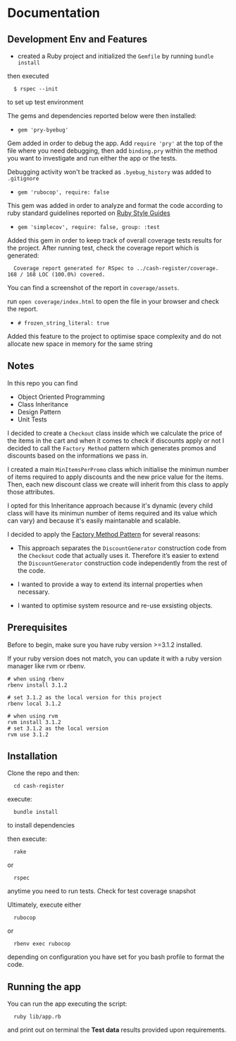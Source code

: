 # Documentation
## Development Env and Features
* created a Ruby project and initialized the `Gemfile` by running `bundle install`

then executed

  ```
    $ rspec --init
  ```

  to set up test environment

The gems and dependencies reported below were then installed:

* `gem 'pry-byebug'`

Gem added in order to debug the app.
Add `require 'pry'` at the top of the file where you need debugging,
then add `binding.pry` within the method you want to investigate and run either the app or the tests.

Debugging activity won't be tracked as `.byebug_history` was added to `.gitignore`

* `gem 'rubocop', require: false`

This gem was added in order to analyze and format the code according to
ruby standard guidelines reported on [Ruby Style Guides](https://rubystyle.guide/)

* `gem 'simplecov', require: false, group: :test`

Added this gem in order to keep track of overall coverage tests results for the project.
After running test, check the coverage report which is generated:

```
  Coverage report generated for RSpec to ../cash-register/coverage. 168 / 168 LOC (100.0%) covered.
```

You can find a screenshot of the report in `coverage/assets`.

run `open coverage/index.html` to open the file in your browser and check the report.

* `# frozen_string_literal: true`

Added this feature to the project to optimise space complexity and do not allocate new space in memory for the same string

## Notes

In this repo you can find
* Object Oriented Programming
* Class Inheritance
* Design Pattern
* Unit Tests

I decided to create a `Checkout` class inside which we calculate the price of the items in the cart
and when it comes to check if discounts apply or not I decided to call the `Factory Method` pattern which generates promos and discounts based on the informations we pass in.

I created a main `MinItemsPerPromo` class which initialise the minimun number of items required to apply discounts and the new price value for the items. Then, each new discount class we create will inherit from this class to apply those attributes.

I opted for this Inheritance approach because it's dynamic (every child class will have its minimun number of items required and its value which can vary) and because it's easily maintanable and scalable.

I decided to apply the  [Factory Method Pattern](https://bogdanvlviv.com/posts/ruby/patterns/design-patterns-in-ruby.html) for several reasons:

* This approach separates the `DiscountGenerator` construction code from the `Checkout` code that actually uses it. Therefore it’s easier to extend the `DiscountGenerator` construction code independently from the rest of the code.

* I wanted to provide a way to extend its internal properties when necessary.

* I wanted to optimise system resource and re-use exsisting objects.

## Prerequisites

Before to begin, make sure you have ruby version >=3.1.2 installed.

If your ruby version does not match, you can update it with a ruby version manager like rvm or rbenv.

```
# when using rbenv
rbenv install 3.1.2
```

```
# set 3.1.2 as the local version for this project
rbenv local 3.1.2
```

```
# when using rvm
rvm install 3.1.2
# set 3.1.2 as the local version
rvm use 3.1.2
```

## Installation

Clone the repo and then:

```
  cd cash-register
```

execute:

```
  bundle install
```

to install dependencies

then execute:

```
  rake
```

or

```
  rspec
```

anytime you need to run tests. Check for test coverage snapshot

Ultimately, execute either

```
  rubocop
```

or

```
  rbenv exec rubocop
```

depending on configuration you have set for you bash profile to format the code.

## Running the app

You can run the app executing the script:

```
  ruby lib/app.rb
```

and print out on terminal the **Test data** results provided upon requirements.
